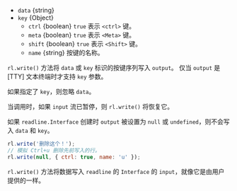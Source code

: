 <!-- YAML
added: v0.1.98
-->

* `data` {string}
* `key` {Object}
  * `ctrl` {boolean} `true` 表示 `<ctrl>` 键。
  * `meta` {boolean} `true` 表示 `<Meta>` 键。
  * `shift` {boolean} `true` 表示 `<Shift>` 键。
  * `name` {string} 按键的名称。

`rl.write()` 方法将 `data` 或 `key` 标识的按键序列写入 `output`。
仅当 `output` 是 [TTY] 文本终端时才支持 `key` 参数。

如果指定了 `key`，则忽略 `data`。

当调用时，如果 `input` 流已暂停，则 `rl.write()` 将恢复它。

如果 `readline.Interface` 创建时 `output` 被设置为 `null` 或 `undefined`，则不会写入 `data` 和 `key`。

```js
rl.write('删除这个！');
// 模拟 Ctrl+u 删除先前写入的行。
rl.write(null, { ctrl: true, name: 'u' });
```

`rl.write()` 方法将数据写入 `readline` 的 `Interface` 的 `input`，就像它是由用户提供的一样。

